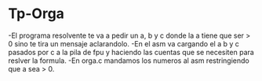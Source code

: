 # Tp-Orga
-El programa resolvente te va a pedir un a, b y c donde la a tiene que ser > 0 sino te tira un mensaje aclarandolo.
-En el asm va cargando el a b y c pasados por c a la pila de fpu y haciendo las cuentas que se necesiten para reslver 
la formula.
-En orga.c mandamos los numeros al asm restringiendo que a sea > 0.
